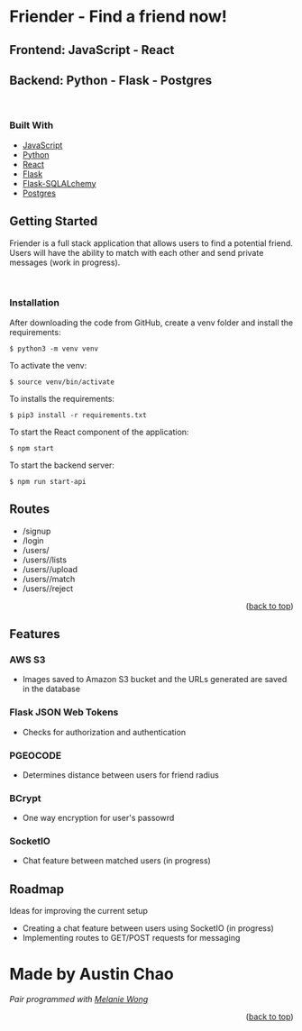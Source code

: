 <div id="top"></div>


<!-- ABOUT THE PROJECT -->
# Friender - Find a friend now!
## Frontend: JavaScript - React
## Backend: Python - Flask - Postgres

<p>&nbsp;</p>

### Built With
* [JavaScript](https://developer.mozilla.org/en-US/docs/Web/JavaScript)
* [Python](https://docs.python.org/3/)
* [React](https://reactjs.org/docs/getting-started.html)
* [Flask](https://flask.palletsprojects.com/en/2.1.x/)
* [Flask-SQLALchemy](https://flask-sqlalchemy.palletsprojects.com/en/2.x/)
* [Postgres](https://www.postgresql.org/docs/current/app-psql.html)


<!-- GETTING STARTED -->
## Getting Started

Friender is a full stack application that allows users to find a potential friend. Users will have the ability to match with each other and send private messages (work in progress).

<p>&nbsp;</p>

### Installation

After downloading the code from GitHub, create a venv folder and install the requirements:

    $ python3 -m venv venv

To activate the venv:

    $ source venv/bin/activate

To installs the requirements:

    $ pip3 install -r requirements.txt

To start the React component of the application:

    $ npm start

To start the backend server:

    $ npm run start-api



<!-- Routes -->
## Routes

- /signup
- /login
- /users/<username>
- /users/<username>/lists
- /users/<username>/upload
- /users/<username>/match
- /users/<username>/reject


<p align="right">(<a href="#top">back to top</a>)</p>

<!-- Features -->
## Features

### AWS S3
- Images saved to Amazon S3 bucket and the URLs generated are saved in the database
### Flask JSON Web Tokens
- Checks for authorization and authentication
### PGEOCODE
- Determines distance between users for friend radius
### BCrypt
- One way encryption for user's passowrd
### SocketIO
- Chat feature between matched users (in progress)


<!-- ROADMAP -->
## Roadmap

Ideas for improving the current setup

- Creating a chat feature between users using SocketIO (in progress)
- Implementing routes to GET/POST requests for messaging


# Made by Austin Chao
*Pair programmed with [Melanie Wong](https://github.com/melawong)*

<p align="right">(<a href="#top">back to top</a>)</p>

